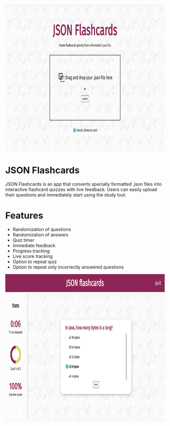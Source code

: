 <div style="text-align: center;">
  <img src="etc/home.png" width="926.5" height="463.5">
</div>

# JSON Flashcards

JSON Flashcards is an app that converts specially formatted .json files into interactive flashcard quizzes with live feedback. Users can easily upload their questions and immediately start using the study tool.

# Features
- Randomization of questions
- Randomization of answers
- Quiz timer
- Immediate feedback
- Progress tracking
- Live score tracking
- Option to repeat quiz
- Option to repeat only incorrectly answered questions

<div style="text-align: center;">
  <img src="etc/quiz.png" width="926.5" height="463.5">
</div>
